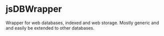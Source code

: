 # jsDBWrapper
Wrapper for web databases, indexed and web storage. Mostly generic and and easily be extended to other databases.
